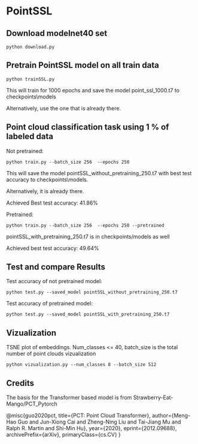 # PointSSL

## Download modelnet40 set

`python download.py`

## Pretrain PointSSL model on all train data

`python trainSSL.py`

This will train for 1000 epochs and save the model point_ssl_1000.t7 to checkpoints\models

Alternatively, use the one that is already there.


## Point cloud classification task using 1 % of labeled data

Not pretrained:

`python train.py --batch_size 256  --epochs 250`

This will save the model pointSSL_without_pretraining_250.t7 with best test accuracy to checkpoints\models.

Alternatively, it is already there. 

Achieved Best test accuracy: 41.86%

Pretrained:

`python train.py --batch_size 256  --epochs 250 --pretrained`

pointSSL_with_pretraining_250.t7 is in checkpoints/models as well

Achieved best test accuracy: 49.64%

## Test and compare Results

Test accuracy of not pretrained model:

`python test.py --saved_model pointSSL_without_pretraining_250.t7`

Test accuracy of pretrained model:

`python test.py --saved_model pointSSL_with_pretraining_250.t7`

## Vizualization

TSNE plot of embeddings. Num_classes <= 40, batch_size is the total number of point clouds vizualization

`python vizualization.py --num_classes 8 --batch_size 512`

## Credits

The basis for the Transformer based model is from Strawberry-Eat-Mango/PCT_Pytorch

@misc{guo2020pct,
      title={PCT: Point Cloud Transformer}, 
      author={Meng-Hao Guo and Jun-Xiong Cai and Zheng-Ning Liu and Tai-Jiang Mu and Ralph R. Martin and Shi-Min Hu},
      year={2020},
      eprint={2012.09688},
      archivePrefix={arXiv},
      primaryClass={cs.CV}
}